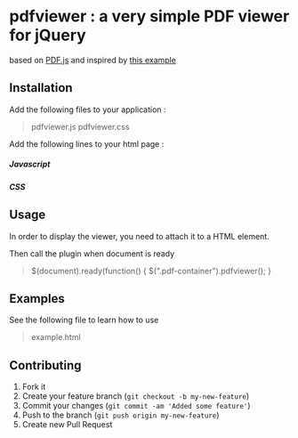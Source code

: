 # pdfviewer : a very simple PDF viewer for jQuery

based on [PDF.js](http://mozilla.github.io/pdf.js/) and inspired by [this example](http://jsbin.com/pdfjs-prevnext-v2/6865/edit#html,live)

## Installation

Add the following files to your application :
>
> pdfviewer.js
> pdfviewer.css
>

Add the following lines to your html page :
##### Javascript #####
>
>  <script src="http://mozilla.github.io/pdf.js/build/pdf.js"></script>
>  <script src="pdfviewer.js"></script>
>
##### CSS #####
>
> <link rel="stylesheet" type="text/css" href="pdfviewer.css">
>

## Usage

In order to display the viewer, you need to attach it to a HTML element.

>
> <div class="pdf-container" data-href="your-pdf-url"></div>
>

Then call the plugin when document is ready

>
> $(document).ready(function() {
>			$(".pdf-container").pdfviewer();
> }
>

## Examples

See the following file to learn how to use

>
> example.html
>

## Contributing

1. Fork it
2. Create your feature branch (`git checkout -b my-new-feature`)
3. Commit your changes (`git commit -am 'Added some feature'`)
4. Push to the branch (`git push origin my-new-feature`)
5. Create new Pull Request

